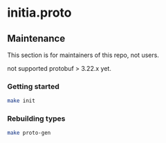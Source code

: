 # initia.proto

## Maintenance

This section is for maintainers of this repo, not users.

not supported protobuf > 3.22.x yet.

### Getting started

```sh
make init
```

### Rebuilding types

```sh
make proto-gen
```
